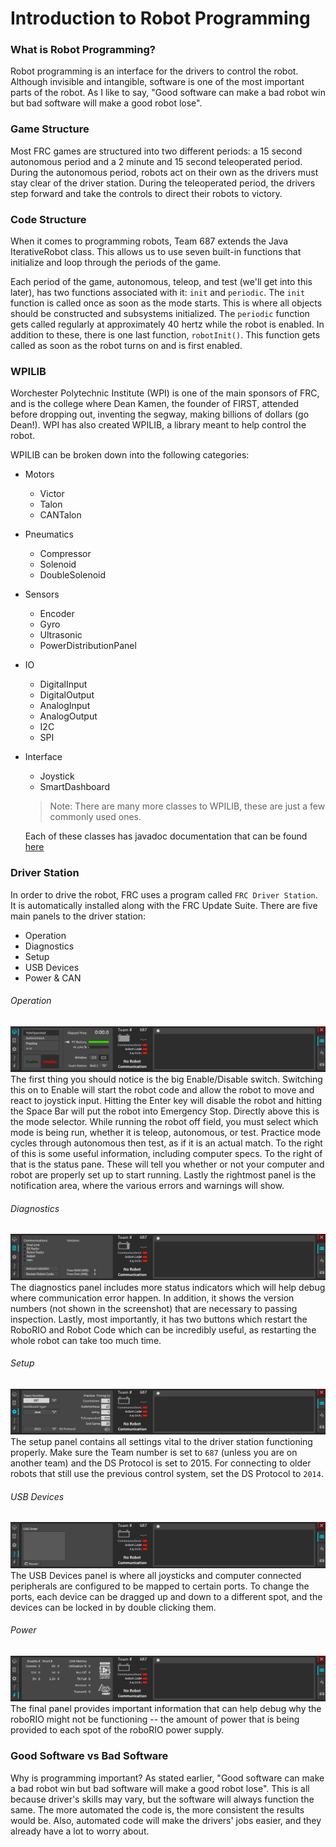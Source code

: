 # Introduction to Robot Programming

### What is Robot Programming?
Robot programming is an interface for the drivers to control the robot. Although invisible and intangible, software is one of the most important parts of the robot. As I like to say, "Good software can make a bad robot win but bad software will make a good robot lose".

### Game Structure
Most FRC games are structured into two different periods: a 15 second autonomous period and a 2 minute and 15 second teleoperated period. During the autonomous period, robots act on their own as the drivers must stay clear of the driver station. During the teleoperated period, the drivers step forward and take the controls to direct their robots to victory.

### Code Structure
When it comes to programming robots, Team 687 extends the Java IterativeRobot class. This allows us to use seven built-in functions that initialize and loop through the periods of the game.

Each period of the game, autonomous, teleop, and test (we'll get into this later), has two functions associated with it: `init` and `periodic`. The `init` function is called once as soon as the mode starts. This is where all objects should be constructed and subsystems initialized. The `periodic` function gets called regularly at approximately 40 hertz while the robot is enabled. In addition to these, there is one last function, `robotInit()`. This function gets called as soon as the robot turns on and is first enabled.

### WPILIB
Worchester Polytechnic Institute (WPI) is one of the main sponsors of FRC, and is the college where Dean Kamen, the founder of FIRST, attended before dropping out, inventing the segway, making billions of dollars (go Dean!). WPI has also created WPILIB, a library meant to help control the robot.

WPILIB can be broken down into the following categories:
- Motors
  - Victor
  - Talon
  - CANTalon
- Pneumatics
  - Compressor
  - Solenoid
  - DoubleSolenoid
- Sensors
  - Encoder
  - Gyro
  - Ultrasonic
  - PowerDistributionPanel
- IO
  - DigitalInput
  - DigitalOutput
  - AnalogInput
  - AnalogOutput
  - I2C
  - SPI
- Interface
  - Joystick
  - SmartDashboard

  > Note: There are many more classes to WPILIB, these are just a few commonly used ones.

  Each of these classes has javadoc documentation that can be found [here](http://first.wpi.edu/FRC/roborio/release/docs/java/)

### Driver Station
In order to drive the robot, FRC uses a program called `FRC Driver Station`. It is automatically installed along with the FRC Update Suite. There are five main panels to the driver station:
- Operation
- Diagnostics
- Setup
- USB Devices
- Power & CAN

###### Operation
![](driverstation-operation.png "Figure 1: The Operation Panel")
The first thing you should notice is the big Enable/Disable switch. Switching this on to Enable will start the robot code and allow the robot to move and react to joystick input. Hitting the Enter key will disable the robot and hitting the Space Bar will put the robot into Emergency Stop. Directly above this is the mode selector. While running the robot off field, you must select which mode is being run, whether it is teleop, autonomous, or test. Practice mode cycles through autonomous then test, as if it is an actual match. To the right of this is some useful information, including computer specs. To the right of that is the status pane. These will tell you whether or not your computer and robot are properly set up to start running. Lastly the rightmost panel is the notification area, where the various errors and warnings will show.

###### Diagnostics
![](driverstation-diagnostics.png "Figure 2: The Diagnostics Panel")
The diagnostics panel includes more status indicators which will help debug where communication error happen. In addition, it shows the version numbers (not shown in the screenshot) that are necessary to passing inspection. Lastly, most importantly, it has two buttons which restart the RoboRIO and Robot Code which can be incredibly useful, as restarting the whole robot can take too much time.

###### Setup
![](driverstation-setup.png "Figure 3: The Setup Panel")
The setup panel contains all settings vital to the driver station functioning properly. Make sure the Team number is set to `687` (unless you are on another team) and the DS Protocol is set to 2015. For connecting to older robots that still use the previous control system, set the DS Protocol to `2014`.

###### USB Devices
![](driverstation-usb.png "Figure 4: The USB Devices Panel")
The USB Devices panel is where all joysticks and computer connected peripherals are configured to be mapped to certain ports. To change the ports, each device can be dragged up and down to a different spot, and the devices can be locked in by double clicking them.

###### Power
![](driverstation-power.png "Figure 5: The Power Panel")
The final panel provides important information that can help debug why the roboRIO might not be functioning -- the amount of power that is being provided to each spot of the roboRIO power supply.

### Good Software vs Bad Software
Why is programming important? As stated earlier, "Good software can make a bad robot win but bad software will make a good robot lose". This is all because driver's skills may vary, but the software will always function the same. The more automated the code is, the more consistent the results would be. Also, automated code will make the drivers' jobs easier, and they already have a lot to worry about.
